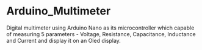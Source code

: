 # Arduino_Multimeter

Digital multimeter using  Arduino Nano as its microcontroller which capable of measuring
5 parameters - Voltage, Resistance, Capacitance, Inductance and Current and display it on
an Oled display. 
